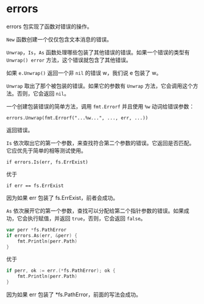 # errors

errors 包实现了函数对错误的操作。

`New` 函数创建一个仅仅包含文本消息的错误。

`Unwrap`，`Is`，`As` 函数处理哪些包装了其他错误的错误。如果一个错误的类型有 `Unwrap() error` 方法，这个错误就包含了其他错误。

如果 `e.Unwrap()` 返回一个非 `nil` 的错误 w，我们说 e 包装了 w。

`Unwrap` 取出了那个被包装的错误。如果它的参数有 `Unwrap` 方法，它会调用这个方法。否则，它会返回 `nil`。

一个创建包装错误的简单方法，调用 `fmt.Errorf` 并且使用 `%w` 动词给错误参数：

```golang
errors.Unwrap(fmt.Errorf("...%w...", ..., err, ...))
```

返回错误。

`Is` 依次取出它的第一个参数，来查找符合第二个参数的错误。它返回是否匹配。它应优先于简单的相等测试使用。

```golang
if errors.Is(err, fs.ErrExist)
```

优于

```golang
if err == fs.ErrExist
```

因为如果 err 包装了 fs.ErrExist，前者会成功。

`As` 依次展开它的第一个参数，查找可以分配给第二个指针参数的错误。如果成功，它会执行赋值，并返回 `true`，否则，它会返回 `false`。

```go
var perr *fs.PathError
if errors.As(err, &perr) {
	fmt.Println(perr.Path)
}
```

优于

```go
if perr, ok := err.(*fs.PathError); ok {
	fmt.Println(perr.Path)
}
```

因为如果 err 包装了 *fs.PathError，前面的写法会成功。

